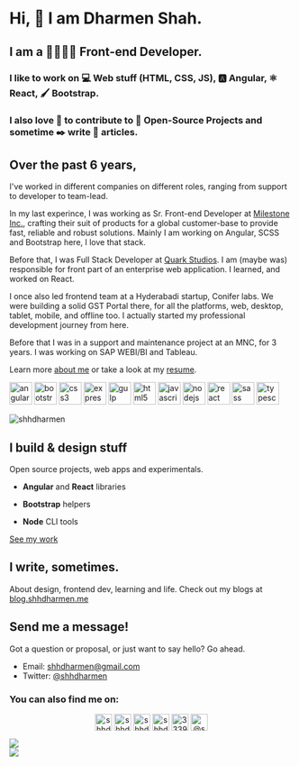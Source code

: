 # Hi, 👋 I am Dharmen Shah.

## I am a 👔👨🏻‍💻 Front-end Developer.

### I like to work on 💻 Web stuff (HTML, CSS, JS), 🅰️ Angular, ⚛️ React, 🖌️ Bootstrap.

### I also love 🤗 to contribute to 👐 Open-Source Projects and sometime ✒️ write 📜 articles.

## Over the past 6 years,

I've worked in different companies on different roles, ranging from support to developer to team-lead.

In my last experince, I was working as Sr. Front-end Developer at [Milestone Inc.](http://milestoneinternet.com/), crafting their suit of products for a global customer-base to provide fast, reliable and robust solutions. Mainly I am working on Angular, SCSS and Bootstrap here, I love that stack.

Before that, I was Full Stack Developer at [Quark Studios](http://quarkstudios.com/). I am (maybe was) responsible for front part of an enterprise web application. I learned, and worked on React.

I once also led frontend team at a Hyderabadi startup, Conifer labs. We were building a solid GST Portal there, for all the platforms, web, desktop, tablet, mobile, and offline too. I actually started my professional development journey from here.

Before that I was in a support and maintenance project at an MNC, for 3 years. I was working on SAP WEBI/BI and Tableau.

Learn more [about me](https://shhdharmen.github.me/about) or take a look at my [resume](https://shhdharmen.me/resume).

<p align="left"><img src="https://devicons.github.io/devicon/devicon.git/icons/angularjs/angularjs-original.svg" alt="angularjs" width="40" height="40"/> <img src="https://devicons.github.io/devicon/devicon.git/icons/bootstrap/bootstrap-plain.svg" alt="bootstrap" width="40" height="40"/> <img src="https://devicons.github.io/devicon/devicon.git/icons/css3/css3-original-wordmark.svg" alt="css3" width="40" height="40"/> <img src="https://devicons.github.io/devicon/devicon.git/icons/express/express-original-wordmark.svg" alt="express" width="40" height="40"/> <img src="https://devicons.github.io/devicon/devicon.git/icons/gulp/gulp-plain.svg" alt="gulp" width="40" height="40"/> <img src="https://devicons.github.io/devicon/devicon.git/icons/html5/html5-original-wordmark.svg" alt="html5" width="40" height="40"/> <img src="https://devicons.github.io/devicon/devicon.git/icons/javascript/javascript-original.svg" alt="javascript" width="40" height="40"/> <img src="https://devicons.github.io/devicon/devicon.git/icons/nodejs/nodejs-original-wordmark.svg" alt="nodejs" width="40" height="40"/> <img src="https://devicons.github.io/devicon/devicon.git/icons/react/react-original-wordmark.svg" alt="react" width="40" height="40"/> <img src="https://devicons.github.io/devicon/devicon.git/icons/sass/sass-original.svg" alt="sass" width="40" height="40"/> <img src="https://devicons.github.io/devicon/devicon.git/icons/typescript/typescript-original.svg" alt="typescript" width="40" height="40"/></p><p><img align="center" src="https://github-readme-stats.vercel.app/api/top-langs/?username=shhdharmen" alt="shhdharmen" /></p>

## I build & design stuff

Open source projects, web apps and experimentals.

- **Angular** and **React** libraries

- **Bootstrap** helpers

- **Node** CLI tools

[See my work](https://shhdharmen.me/work)

## I write, sometimes.

About design, frontend dev, learning and life. Check out my blogs at [blog.shhdharmen.me](https://blog.shhdharmen.me/)

## Send me a message!

Got a question or proposal, or just want to say hello? Go ahead.

- Email: [shhdharmen@gmail.com](mailto:shhdharmen@gmail.com)
- Twitter: [@shhdharmen](https://twitter.com/shhdharmen)

### You can also find me on:
<p align="center">
<a href="https://codepen.io/shhdharmen" target="blank"><img align="center" src="https://cdn.jsdelivr.net/npm/simple-icons@3.0.1/icons/codepen.svg" alt="shhdharmen" height="30" width="30" /></a>
<a href="https://dev.to/shhdharmen" target="blank"><img align="center" src="https://cdn.jsdelivr.net/npm/simple-icons@3.0.1/icons/dev-dot-to.svg" alt="shhdharmen" height="30" width="30" /></a>
<a href="https://twitter.com/shhdharmen" target="blank"><img align="center" src="https://cdn.jsdelivr.net/npm/simple-icons@3.0.1/icons/twitter.svg" alt="shhdharmen" height="30" width="30" /></a>
<a href="https://linkedin.com/in/shhdharmen" target="blank"><img align="center" src="https://cdn.jsdelivr.net/npm/simple-icons@3.0.1/icons/linkedin.svg" alt="shhdharmen" height="30" width="30" /></a>
<a href="https://stackoverflow.com/users/3339907" target="blank"><img align="center" src="https://cdn.jsdelivr.net/npm/simple-icons@3.0.1/icons/stackoverflow.svg" alt="3339907" height="30" width="30" /></a>
<a href="https://medium.com/@shhdharmen" target="blank"><img align="center" src="https://cdn.jsdelivr.net/npm/simple-icons@3.0.1/icons/medium.svg" alt="@shhdharmen" height="30" width="30" /></a>
</p>

<a href="https://github.com/shhdharmen/github-link">
  <img align="center" src="https://github-readme-stats.vercel.app/api/pin/?username=shhdharmen&repo=github-link" />
  </a><br>
  <a href="https://github.com/shhdharmen/react-chip-input">
  <img align="center" src="https://github-readme-stats.vercel.app/api/pin/?username=shhdharmen&repo=react-chip-input" />
  </a>
